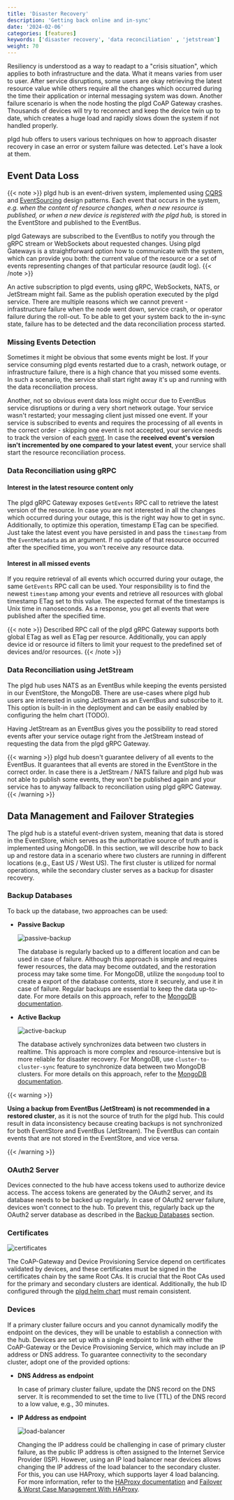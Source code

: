 ```yaml
---
title: 'Disaster Recovery'
description: 'Getting back online and in-sync'
date: '2024-02-06'
categories: [features]
keywords: ['disaster recovery', 'data reconciliation' , 'jetstream']
weight: 70
---
```


Resiliency is understood as a way to readapt to a "crisis situation", which applies to both infrastructure and the data. What it means varies from user to user. After service disruptions, some users are okay retrieving the latest resource value while others require all the changes which occurred during the time their application or internal messaging system was down. Another failure scenario is when the node hosting the plgd CoAP Gateway crashes. Thousands of devices will try to reconnect and keep the device twin up to date, which creates a huge load and rapidly slows down the system if not handled properly.

plgd hub offers to users various techniques on how to approach disaster recovery in case an error or system failure was detected. Let's have a look at them.

## Event Data Loss

{{< note >}}
plgd hub is an event-driven system, implemented using [CQRS](https://docs.microsoft.com/en-us/azure/architecture/patterns/cqrs) and [EventSourcing](https://docs.microsoft.com/en-us/azure/architecture/patterns/event-sourcing) design patterns. Each event that occurs in the system, _e.g. when the content of resource changes, when a new resource is published, or when a new device is registered with the plgd hub,_ is stored in the EventStore and published to the EventBus.

plgd Gateways are subscribed to the EventBus to notify you through the gRPC stream or WebSockets about requested changes. Using plgd Gateways is a straightforward option how to communicate with the system, which can provide you both: the current value of the resource or a set of events representing changes of that particular resource (audit log).
{{< /note >}}

An active subscription to plgd events, using gRPC, WebSockets, NATS, or JetStream might fail. Same as the publish operation executed by the plgd service. There are multiple reasons which we cannot prevent - infrastructure failure when the node went down, service crash, or operator failure during the roll-out. To be able to get your system back to the in-sync state, failure has to be detected and the data reconciliation process started.

### Missing Events Detection

Sometimes it might be obvious that some events might be lost. If your service consuming plgd events restarted due to a crash, network outage, or infrastructure failure, there is a high chance that you missed some events. In such a scenario, the service shall start right away it's up and running with the data reconciliation process.

Another, not so obvious event data loss might occur due to EventBus service disruptions or during a very short network outage. Your service wasn't restarted; your messaging client just missed one event.
If your service is subscribed to events and requires the processing of all events in the correct order - skipping one event is not accepted, your service needs to track the version of each [event](https://github.com/plgd-dev/hub/blob/main/resource-aggregate/pb/events.proto). In case the **received event's version isn't incremented by one compared to your latest event**, your service shall start the resource reconciliation process.

### Data Reconciliation using gRPC

#### Interest in the latest resource content only

The plgd gRPC Gateway exposes `GetEvents` RPC call to retrieve the latest version of the resource. In case you are not interested in all the changes which occurred during your outage, this is the right way how to get in sync. Additionally, to optimize this operation, timestamp ETag can be specified. Just take the latest event you have persisted in and pass the `timestamp` from the `EventMetadata` as an argument. If no update of that resource occurred after the specified time, you won't receive any resource data.

#### Interest in all missed events

If you require retrieval of all events which occurred during your outage, the same `GetEvents` RPC call can be used. Your responsibility is to find the newest `timestamp` among your events and retrieve all resources with global timestamp ETag set to this value. The expected format of the timestamps is Unix time in nanoseconds. As a response, you get all events that were published after the specified time.

{{< note >}}
Described RPC call of the plgd gRPC Gateway supports both global ETag as well as ETag per resource. Additionally, you can apply device id or resource id filters to limit your request to the predefined set of devices and/or resources.
{{< /note >}}

### Data Reconciliation using JetStream

The plgd hub uses NATS as an EventBus while keeping the events persisted in our EventStore, the MongoDB. There are use-cases where plgd hub users are interested in using JetStream as an EventBus and subscribe to it. This option is built-in in the deployment and can be easily enabled by configuring the helm chart (TODO).

Having JetStream as an EventBus gives you the possibility to read stored events after your service outage right from the JetStream instead of requesting the data from the plgd gRPC Gateway.

{{< warning >}}
plgd hub doesn't guarantee delivery of all events to the EventBus. It guarantees that all events are stored in the EventStore in the correct order. In case there is a JetStream / NATS failure and plgd hub was not able to publish some events, they won't be published again and your service has to anyway fallback to reconciliation using plgd gRPC Gateway.
{{< /warning >}}

## Data Management and Failover Strategies

The plgd hub is a stateful event-driven system, meaning that data is stored in the EventStore, which serves as the authoritative source of truth and is implemented using MongoDB. In this section, we will describe how to back up and restore data in a scenario where two clusters are running in different locations (e.g., East US / West US). The first cluster is utilized for normal operations, while the secondary cluster serves as a backup for disaster recovery.

### Backup Databases

To back up the database, two approaches can be used:

* **Passive Backup**
  
  ![passive-backup](/docs/features/monitoring-and-diagnostics/static/disaster-recovery-passive-backup.drawio.svg)

  The database is regularly backed up to a different location and can be used in case of failure. Although this approach is simple and requires fewer resources, the data may become outdated, and the restoration process may take some time. For MongoDB, utilize the `mongodump` tool to create a export of the database contents, store it securely, and use it in case of failure. Regular backups are essential to keep the data up-to-date. For more details on this approach, refer to the [MongoDB documentation](https://www.mongodb.com/docs/database-tools/mongodump/).

* **Active Backup**

  ![active-backup](/docs/features/monitoring-and-diagnostics/static/disaster-recovery-active-backup.drawio.svg)

  The database actively synchronizes data between two clusters in realtime. This approach is more complex and resource-intensive but is more reliable for disaster recovery. For MongoDB, use `cluster-to-cluster-sync` feature to synchronize data between two MongoDB clusters. For more details on this approach, refer to the [MongoDB documentation](https://www.mongodb.com/docs/cluster-to-cluster-sync/current/connecting/onprem-to-onprem/).

{{< warning >}}

**Using a backup from EventBus (JetStream) is not recommended in a restored cluster**, as it is not the source of truth for the plgd hub. This could result in data inconsistency because creating backups is not synchronized for both EventStore and EventBus (JetStream). The EventBus can contain events that are not stored in the EventStore, and vice versa.

{{< /warning >}}

### OAuth2 Server

Devices connected to the hub have access tokens used to authorize device access. The access tokens are generated by the OAuth2 server, and its database needs to be backed up regularly. In case of OAuth2 server failure, devices won't connect to the hub. To prevent this, regularly back up the OAuth2 server database as described in the [Backup Databases](#backup-databases) section.

### Certificates

![certificates](/docs/features/monitoring-and-diagnostics/static/disaster-recovery-certificates.drawio.svg)

The CoAP-Gateway and Device Provisioning Service depend on certificates validated by devices, and these certificates must be signed in the certificates chain by the same Root CAs. It is crucial that the Root CAs used for the primary and secondary clusters are identical. Additionally, the hub ID configured through the [plgd helm chart](https://github.com/plgd-dev/hub/blob/4c4861a4bc483ba4080a1d448063da392eff4026/charts/plgd-hub/values.yaml#L6) must remain consistent.

### Devices

If a primary cluster failure occurs and you cannot dynamically modify the endpoint on the devices, they will be unable to establish a connection with the hub. Devices are set up with a single endpoint to link with either the CoAP-Gateway or the Device Provisioning Service, which may include an IP address or DNS address. To guarantee connectivity to the secondary cluster, adopt one of the provided options:

* **DNS Address as endpoint**
  
  In case of primary cluster failure, update the DNS record on the DNS server. It is recommended to set the time to live (TTL) of the DNS record to a low value, e.g., 30 minutes.

* **IP Address as endpoint**
  
  ![load-balancer](/docs/features/monitoring-and-diagnostics/static/disaster-recovery-load-balancer.drawio.svg)

  Changing the IP address could be challenging in case of primary cluster failure, as the public IP address is often assigned to the Internet Service Provider (ISP). However, using an IP load balancer near devices allows changing the IP address of the load balancer to the secondary cluster. For this, you can use HAProxy, which supports layer 4 load balancing. For more information, refer to the [HAProxy documentation](https://www.haproxy.com/documentation/haproxy-configuration-tutorials/load-balancing/tcp/) and [Failover & Worst Case Management With HAProxy](https://www.haproxy.com/blog/failover-and-worst-case-management-with-haproxy).
